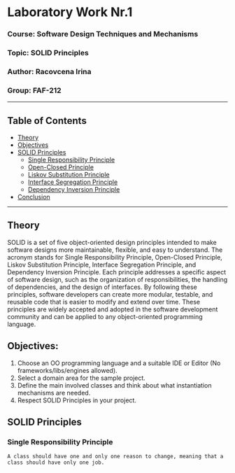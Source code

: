 # Laboratory Work Nr.1

### Course: Software Design Techniques and Mechanisms
### Topic: SOLID Principles
### Author: Racovcena Irina
### Group: FAF-212

----

## Table of Contents

- [Theory](#theory)
- [Objectives](#objectives)
- [SOLID Principles](#solid-principles)
    - [Single Responsibility Principle](#single-responsibility-principle-srp)
    - [Open-Closed Principle](#openclosed-principle-ocp)
    - [Liskov Substitution Principle](#liskov-substitution-principle-lsp)
    - [Interface Segregation Principle](#interface-segregation-principle-isp)
    - [Dependency Inversion Principle](#dependency-inversion-principle-dip)
- [Conclusion](#conclusion)

---

## Theory
SOLID is a set of five object-oriented design principles intended to make software designs more maintainable, flexible, and easy to understand. The acronym stands for Single Responsibility Principle, Open-Closed Principle, Liskov Substitution Principle, Interface Segregation Principle,
and Dependency Inversion Principle. Each principle addresses 
a specific aspect of software design, such as the organization of 
responsibilities, the handling of dependencies, and the design of interfaces. 
By following these principles, software developers can create more modular, 
testable, and reusable code that is easier to modify and extend over time. 
These principles are widely accepted and adopted in the software development 
community and can be applied to any object-oriented programming language.

## Objectives:

1. Choose an OO programming language and a suitable IDE or Editor (No frameworks/libs/engines allowed).
2. Select a domain area for the sample project.
3. Define the main involved classes and think about what instantiation mechanisms are needed.
4. Respect SOLID Principles in your project.

## SOLID Principles

### Single Responsibility Principle
`A class should have one and only one reason to change, meaning that a class should have only one job.`


